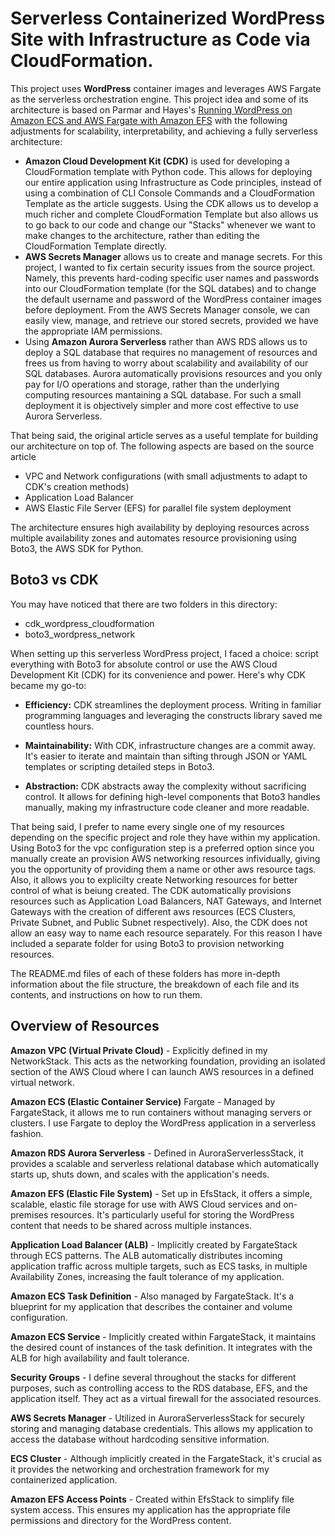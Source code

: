 # Serverless Containerized WordPress Site with Infrastructure as Code via CloudFormation.

This project uses **WordPress** container images and leverages AWS Fargate as the serverless orchestration engine. This project idea and some of its architecture is based on Parmar and Hayes's [Running WordPress on Amazon ECS and AWS Fargate with Amazon EFS](https://aws.amazon.com/blogs/containers/running-wordpress-amazon-ecs-fargate-ecs/) with the following adjustments for scalability, interpretability, and achieving a fully serverless architecture:

- **Amazon Cloud Development Kit (CDK)** is used for developing a CloudFormation template with Python code. This allows for deploying our entire application using Infrastructure as Code principles, instead of using a combination of CLI Console Commands and a CloudFormation Template as the article suggests. Using the CDK allows us to develop a much richer and complete CloudFormation Template but also allows us to go back to our code and change our "Stacks" whenever we want to make changes to the architecture, rather than editing the CloudFormation Template directly.
- **AWS Secrets Manager** allows us to create and manage secrets. For this project, I wanted to fix certain security issues from the source project. Namely, this prevents hard-coding specific user names and passwords into our CloudFormation template (for the SQL databes) and to change the default username and password of the WordPress container images before deployment. From the AWS Secrets Manager console, we can easily view, manage, and retrieve our stored secrets, provided we have the appropriate IAM permissions.
- Using **Amazon Aurora Serverless** rather than AWS RDS allows us to deploy a SQL database that requires no management of resources and frees us from having to worry about scalability and availability of our SQL databases. Aurora automatically provisions resources and you only pay for I/O operations and storage, rather than the underlying computing resources mantaining a SQL database. For such a small deployment it is objectively simpler and more cost effective to use Aurora Serverless.

That being said, the original article serves as a useful template for building our architecture on top of. The following aspects are based on the source article
- VPC and Network configurations (with small adjustments to adapt to CDK's creation methods)
- Application Load Balancer
- AWS Elastic File Server (EFS) for parallel file system deployment

The architecture ensures high availability by deploying resources across multiple availability zones and automates resource provisioning using Boto3, the AWS SDK for Python.

## Boto3 vs CDK

You may have noticed that there are two folders in this directory:

- cdk_wordpress_cloudformation
- boto3_wordpress_network

When setting up this serverless WordPress project, I faced a choice: script everything with Boto3 for absolute control or use the AWS Cloud Development Kit (CDK) for its convenience and power. Here's why CDK became my go-to:

- **Efficiency:** CDK streamlines the deployment process. Writing in familiar programming languages and leveraging the constructs library saved me countless hours.

- **Maintainability:** With CDK, infrastructure changes are a commit away. It's easier to iterate and maintain than sifting through JSON or YAML templates or scripting detailed steps in Boto3.

- **Abstraction:** CDK abstracts away the complexity without sacrificing control. It allows for defining high-level components that Boto3 handles manually, making my infrastructure code cleaner and more readable.

That being said, I prefer to name every single one of my resources depending on the specific project and role they have within my application. Using Boto3 for the vpc configuration step is a preferred option since you manually create an provision AWS networking resources infividually, giving you the opportunity of providing them a name or other aws resource tags. Also, it allows you to explicilty create Networking resources for better control of what is beiung created. The CDK automatically provisions resources such as Application Load Balancers, NAT Gateways, and Internet Gateways with the creation of different aws resources (ECS Clusters, Private Subnet, and Public Subnet respectively). Also, the CDK does not allow an easy way to name each resource separately. For this reason I have included a separate folder for using Boto3 to provision networking resources.

The README.md files of each of these folders has more in-depth information about the file structure, the breakdown of each file and its contents, and instructions on how to run them.

## Overview of Resources

**Amazon VPC (Virtual Private Cloud)** - Explicitly defined in my NetworkStack. This acts as the networking foundation, providing an isolated section of the AWS Cloud where I can launch AWS resources in a defined virtual network.

**Amazon ECS (Elastic Container Service)** Fargate - Managed by FargateStack, it allows me to run containers without managing servers or clusters. I use Fargate to deploy the WordPress application in a serverless fashion.

**Amazon RDS Aurora Serverless** - Defined in AuroraServerlessStack, it provides a scalable and serverless relational database which automatically starts up, shuts down, and scales with the application's needs.

**Amazon EFS (Elastic File System)** - Set up in EfsStack, it offers a simple, scalable, elastic file storage for use with AWS Cloud services and on-premises resources. It's particularly useful for storing the WordPress content that needs to be shared across multiple instances.

**Application Load Balancer (ALB)** - Implicitly created by FargateStack through ECS patterns. The ALB automatically distributes incoming application traffic across multiple targets, such as ECS tasks, in multiple Availability Zones, increasing the fault tolerance of my application.

**Amazon ECS Task Definition** - Also managed by FargateStack. It's a blueprint for my application that describes the container and volume configuration.

**Amazon ECS Service** - Implicitly created within FargateStack, it maintains the desired count of instances of the task definition. It integrates with the ALB for high availability and fault tolerance.

**Security Groups** - I define several throughout the stacks for different purposes, such as controlling access to the RDS database, EFS, and the application itself. They act as a virtual firewall for the associated resources.

**AWS Secrets Manager** - Utilized in AuroraServerlessStack for securely storing and managing database credentials. This allows my application to access the database without hardcoding sensitive information.

**ECS Cluster** - Although implicitly created in the FargateStack, it's crucial as it provides the networking and orchestration framework for my containerized application.

**Amazon EFS Access Points** - Created within EfsStack to simplify file system access. This ensures my application has the appropriate file permissions and directory for the WordPress content.
